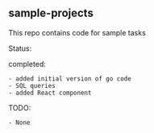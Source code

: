 ## sample-projects

This repo contains code for sample tasks

Status:

completed:

    - added initial version of go code 
    - SQL queries
    - added React component

TODO:

    - None